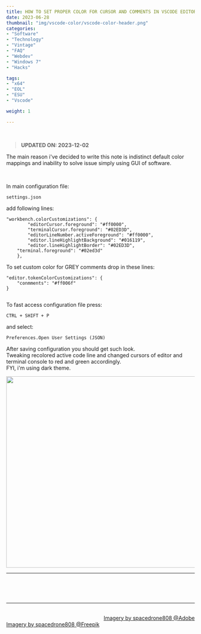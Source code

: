 ```yaml
---
title: HOW TO SET PROPER COLOR FOR CURSOR AND COMMENTS IN VSCODE EDITOR
date: 2023-06-28
thumbnail: "img/vscode-color/vscode-color-header.png"
categories:	
- "Software"
- "Technology"
- "Vintage"
- "FAQ"
- "Webdev"
- "Windows 7"
- "Hacks"

tags:
- "x64"
- "EOL"
- "ESU"
- "Vscode"

weight: 1

---
```


<br>

> **UPDATED ON: 2023-12-02** 

The main reason i've decided to write this note is indistinct default color mappings and inability to solve issue simply using GUI of software.

<br>

In main configuration file:

```
settings.json
```
add following lines:

```
"workbench.colorCustomizations": {
        "editorCursor.foreground": "#ff0000",
        "terminalCursor.foreground": "#02ED3D",
        "editorLineNumber.activeForeground": "#ff0000",
        "editor.lineHighlightBackground": "#016119",
        "editor.lineHighlightBorder": "#02ED3D",
	"terminal.foreground": "#02ed3d"        
    },

```


To set custom color for GREY comments drop in these lines:

```
"editor.tokenColorCustomizations": {
  	"conmments": "#ff006f"
}


```

To fast access configuration file press:

```
CTRL + SHIFT + P
```

and select:

```
Preferences.Open User Settings (JSON)
```


After saving configuration you should get such look. 
<br>
Tweaking recolored active code line and changed cursors of editor and terminal console to red and green accordingly.
<br>
FYI, i'm using dark theme.

<div align="center">

<img src="/img/vscode-color/vscode-color.png" width="512px">
<hr>
<br>

</div>

<br>
<br>

<hr>

<div class="demo_line_two_stock_links">

<p style="text-align:right; margin-bottom: 0;">
<br>
<a href="https://stock.adobe.com/contributor/204789995/spacedrone808" target="_blank">Imagery by spacedrone808 @Adobe </a></p>
<a href="https://www.freepik.com/author/spacedrone808" target="_blank">Imagery by spacedrone808 @Freepik </a></p>

</div>